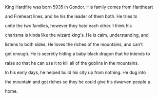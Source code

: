 King Hardfire was born 5935 in Gondor. His family comes from Hardheart

and Fireheart lines, and he his the leader of them both. He tries to

unite the two families, however they hate each other. I think his

charisma is kinda like the wizard king's. He is calm, understanding, and

listens to both sides. He loves the riches of the mountains, and can't

get enough. He is secretly hiding a baby black dragon that he intends to

raise so that he can use it to kill all of the goblins in the mountains.

In his early days, he helped build his city up from nothing. He dug into

the mountain and got riches so they he could give his dwarven people a

home.

